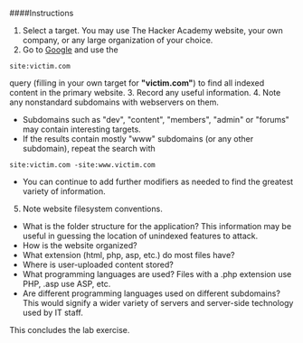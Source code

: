 ####Instructions

1. Select a target. You may use The Hacker Academy website, your own company, or any large organization of your choice.
2. Go to [Google](www.google.com) and use the
```
site:victim.com
```
query (filling in your own target for **"victim.com"**) to find all indexed content in the primary website.
3. Record any useful information.
4. Note any nonstandard subdomains with webservers on them.
  * Subdomains such as "dev", "content", "members", "admin" or "forums" may contain interesting targets.
  * If the results contain mostly "www" subdomains (or any other subdomain), repeat the search with
  ```
  site:victim.com -site:www.victim.com
  ```
  * You can continue to add further modifiers as needed to find the greatest variety of information.
5. Note website filesystem conventions.
  * What is the folder structure for the application? This information may be useful in guessing the location of unindexed features to attack.
  * How is the website organized?
  * What extension (html, php, asp, etc.) do most files have?
  * Where is user-uploaded content stored?
  * What programming languages are used? Files with a .php extension use PHP, .asp use ASP, etc.
  * Are different programming languages used on different subdomains? This would signify a wider variety of servers and server-side technology used by IT staff.

This concludes the lab exercise.
